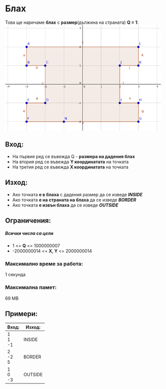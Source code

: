 # Блах

Това ще наричаме **блах** с **размер**(дължина на страната) **Q = 1**: <br>
![alt text](./Screenshot%20from%202017-06-20%2016-27-53.png)

## Вход:
* На първия ред се въвежда Q - **размера на дадения блах**
* На втория ред се въвежда **Y координатата** на точката
* На третия ред се въвежда **X координатата** на точката

## Изход:
* Ако точката **е в блаха** с дадения размер да се изведе **_INSIDE_** <br>
* Ако точката **е на страната на блаха** да се изведе **_BORDER_** <br>
* Ако точката **е извън блаха** да се изведе **_OUTSIDE_**

## Ограничения:
##### Всички числа са цели
* 1 <= **Q** <= 1000000007
* -2000000014 <= **X, Y** <= 2000000014

### Максимално време за работа:
1 секунда

### Максимална памет:
69 MB

## Примери:
| Вход:        | Изход:  |
| ------------ | ------- |
| 1<br>1<br>-1 | INSIDE  |
| 2<br>-2<br>5 | BORDER  |
| 1<br>0<br>-3 | OUTSIDE |

